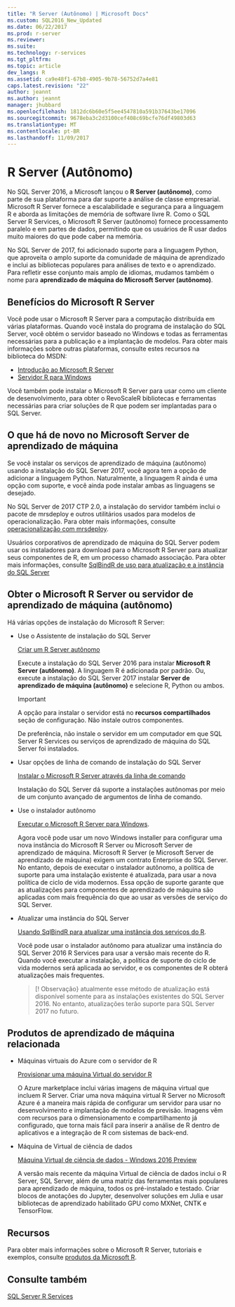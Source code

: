 ```yaml
---
title: "R Server (Autônomo) | Microsoft Docs"
ms.custom: SQL2016_New_Updated
ms.date: 06/22/2017
ms.prod: r-server
ms.reviewer: 
ms.suite: 
ms.technology: r-services
ms.tgt_pltfrm: 
ms.topic: article
dev_langs: R
ms.assetid: ca9e48f1-67b8-4905-9b78-56752d7a4e81
caps.latest.revision: "22"
author: jeannt
ms.author: jeannt
manager: jhubbard
ms.openlocfilehash: 1812dc6b60e5f5ee4547810a591b37643be17096
ms.sourcegitcommit: 9678eba3c2d3100cef408c69bcfe76df49803d63
ms.translationtype: MT
ms.contentlocale: pt-BR
ms.lasthandoff: 11/09/2017
---
```

# <a name="r-server-standalone"></a>R Server (Autônomo)

No SQL Server 2016, a Microsoft lançou o **R Server (autônomo)**, como parte de sua plataforma para dar suporte a análise de classe empresarial.  Microsoft R Server fornece a escalabilidade e segurança para a linguagem R e aborda as limitações de memória de software livre R. Como o SQL Server R Services, o Microsoft R Server (autônomo) fornece processamento paralelo e em partes de dados, permitindo que os usuários de R usar dados muito maiores do que pode caber na memória.

No SQL Server de 2017, foi adicionado suporte para a linguagem Python, que aproveita o amplo suporte da comunidade de máquina de aprendizado e inclui as bibliotecas populares para análises de texto e o aprendizado.  Para refletir esse conjunto mais amplo de idiomas, mudamos também o nome para **aprendizado de máquina do Microsoft Server (autônomo)**.

## <a name="benefits-of-microsoft-r-server"></a>Benefícios do Microsoft R Server

Você pode usar o Microsoft R Server para a computação distribuída em várias plataformas. Quando você instala do programa de instalação do SQL Server, você obtém o servidor baseado no Windows e todas as ferramentas necessárias para a publicação e a implantação de modelos. Para obter mais informações sobre outras plataformas, consulte estes recursos na biblioteca do MSDN:

+ [Introdução ao Microsoft R Server](https://msdn.microsoft.com/microsoft-r/rserver)
+ [Servidor R para Windows](https://msdn.microsoft.com/microsoft-r/rserver-install-windows)

Você também pode instalar o Microsoft R Server para usar como um cliente de desenvolvimento, para obter o RevoScaleR bibliotecas e ferramentas necessárias para criar soluções de R que podem ser implantadas para o SQL Server.

## <a name="whats-new-in-microsoft-machine-learning-server"></a>O que há de novo no Microsoft Server de aprendizado de máquina

Se você instalar os serviços de aprendizado de máquina (autônomo) usando a instalação do SQL Server 2017, você agora tem a opção de adicionar a linguagem Python. Naturalmente, a linguagem R ainda é uma opção com suporte, e você ainda pode instalar ambas as linguagens se desejado.
 
No SQL Server de 2017 CTP 2.0, a instalação do servidor também inclui o pacote de mrsdeploy e outros utilitários usados para modelos de operacionalização. Para obter mais informações, consulte [operacionalização com mrsdeploy](../../advanced-analytics/operationalization-with-mrsdeploy.md).

Usuários corporativos de aprendizado de máquina do SQL Server podem usar os instaladores para download para o Microsoft R Server para atualizar seus componentes de R, em um processo chamado associação. Para obter mais informações, consulte [SqlBindR de uso para atualização e a instância do SQL Server](use-sqlbindr-exe-to-upgrade-an-instance-of-sql-server.md)

## <a name="get-microsoft-r-server-or-machine-learning-server-standalone"></a>Obter o Microsoft R Server ou servidor de aprendizado de máquina (autônomo)

 Há várias opções de instalação do Microsoft R Server:

+ Use o Assistente de instalação do SQL Server

  [Criar um R Server autônomo](../r/create-a-standalone-r-server.md)

  Execute a instalação do SQL Server 2016 para instalar **Microsoft R Server (autônomo)**. A linguagem R é adicionada por padrão.
  Ou, execute a instalação do SQL Server 2017 instalar **Server de aprendizado de máquina (autônomo)** e selecione R, Python ou ambos.

  > [!IMPORTANT]
  > A opção para instalar o servidor está no **recursos compartilhados** seção de configuração. Não instale outros componentes.
  >
  > De preferência, não instale o servidor em um computador em que SQL Server R Services ou serviços de aprendizado de máquina do SQL Server foi instalados.

+ Usar opções de linha de comando de instalação do SQL Server

  [Instalar o Microsoft R Server através da linha de comando](../r/install-microsoft-r-server-from-the-command-line.md)

  Instalação do SQL Server dá suporte a instalações autônomas por meio de um conjunto avançado de argumentos de linha de comando.

+ Use o instalador autônomo

  [Executar o Microsoft R Server para Windows](https://msdn.microsoft.com/microsoft-r/rserver-install-windows).

  Agora você pode usar um novo Windows installer para configurar uma nova instância do Microsoft R Server ou Microsoft Server de aprendizado de máquina.  Microsoft R Server (e Microsoft Server de aprendizado de máquina) exigem um contrato Enterprise do SQL Server. No entanto, depois de executar o instalador autônomo, a política de suporte para uma instalação existente é atualizada, para usar a nova política de ciclo de vida modernos. Essa opção de suporte garante que as atualizações para componentes de aprendizado de máquina são aplicadas com mais frequência do que ao usar as versões de serviço do SQL Server.

  
+ Atualizar uma instância do SQL Server

  [Usando SqlBindR para atualizar uma instância dos serviços do R](./use-sqlbindr-exe-to-upgrade-an-instance-of-sql-server.md).
  
  Você pode usar o instalador autônomo para atualizar uma instância do SQL Server 2016 R Services para usar a versão mais recente do R. Quando você executar a instalação, a política de suporte do ciclo de vida modernos será aplicada ao servidor, e os componentes de R obterá atualizações mais frequentes.
  
  > [! Observação} atualmente esse método de atualização está disponível somente para as instalações existentes do SQL Server 2016. No entanto, atualizações terão suporte para SQL Server 2017 no futuro.

## <a name="related-machine-learning-products"></a>Produtos de aprendizado de máquina relacionada

+ Máquinas virtuais do Azure com o servidor de R

  [Provisionar uma máquina Virtual do servidor R](../../advanced-analytics/r-services/provision-the-r-server-only-sql-server-2016-enterprise-vm-on-azure.md)
  
  O Azure marketplace inclui várias imagens de máquina virtual que incluem R Server. Criar uma nova máquina virtual R Server no Microsoft Azure é a maneira mais rápida de configurar um servidor para usar no desenvolvimento e implantação de modelos de previsão. Imagens vêm com recursos para o dimensionamento e compartilhamento já configurado, que torna mais fácil para inserir a análise de R dentro de aplicativos e a integração de R com sistemas de back-end.

+ Máquina de Virtual de ciência de dados

  [Máquina Virtual de ciência de dados - Windows 2016 Preview](http://aka.ms/dsvm/win2016)

  A versão mais recente da máquina Virtual de ciência de dados inclui o R Server, SQL Server, além de uma matriz das ferramentas mais populares para aprendizado de máquina, todos os pré-instalado e testado. Criar blocos de anotações do Jupyter, desenvolver soluções em Julia e usar bibliotecas de aprendizado habilitado GPU como MXNet, CNTK e TensorFlow.

## <a name="resources"></a>Recursos

Para obter mais informações sobre o Microsoft R Server, tutoriais e exemplos, consulte [produtos da Microsoft R](https://msdn.microsoft.com/microsoft-r/microsoft-r-getting-started).

## <a name="see-also"></a>Consulte também

 [SQL Server R Services](../../advanced-analytics/r/sql-server-r-services.md)

